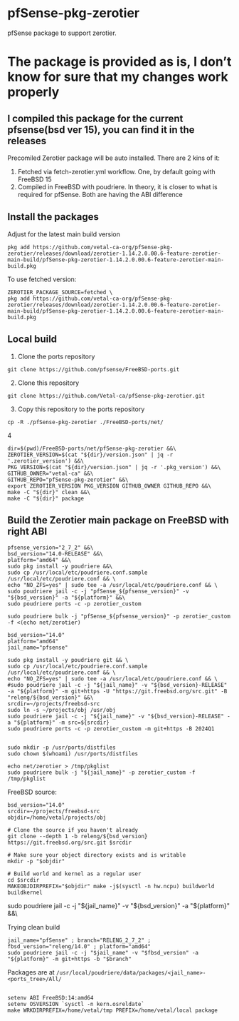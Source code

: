# pfSense-pkg-zerotier
pfSense package to support zerotier.

# The package is provided as is, I don’t know for sure that my changes work properly

## I compiled this package for the current pfsense(bsd ver 15), you can find it in the releases

Precomiled Zerotier package will be auto installed. There are 2 kins of it: 

1. Fetched via fetch-zerotier.yml workflow. One, by default going with FreeBSD 15
2. Compiled in FreeBSD with poudriere. In theory, it is closer to what is required for pfSense. Both are having the ABI difference


## Install the packages


Adjust for the latest main build version

```shell
pkg add https://github.com/vetal-ca-org/pfSense-pkg-zerotier/releases/download/zerotier-1.14.2.0.00.6-feature-zerotier-main-build/pfSense-pkg-zerotier-1.14.2.0.00.6-feature-zerotier-main-build.pkg
```

To use fetched version:

```shell
ZEROTIER_PACKAGE_SOURCE=fetched \
pkg add https://github.com/vetal-ca-org/pfSense-pkg-zerotier/releases/download/zerotier-1.14.2.0.00.6-feature-zerotier-main-build/pfSense-pkg-zerotier-1.14.2.0.00.6-feature-zerotier-main-build.pkg
```

## Local build

1. Clone the ports repository
```shell
git clone https://github.com/pfsense/FreeBSD-ports.git
```
2. Clone this repository

```shell
git clone https://github.com/Vetal-ca/pfSense-pkg-zerotier.git
```

3. Copy this repository to the ports repository
```shell
cp -R ./pfSense-pkg-zerotier ./FreeBSD-ports/net/
```

4

```shell
dir=$(pwd)/FreeBSD-ports/net/pfSense-pkg-zerotier &&\
ZEROTIER_VERSION=$(cat "${dir}/version.json" | jq -r '.zerotier_version') &&\
PKG_VERSION=$(cat "${dir}/version.json" | jq -r '.pkg_version') &&\
GITHUB_OWNER="vetal-ca" &&\
GITHUB_REPO="pfSense-pkg-zerotier" &&\
export ZEROTIER_VERSION PKG_VERSION GITHUB_OWNER GITHUB_REPO &&\
make -C "${dir}" clean &&\
make -C "${dir}" package
```


## Build the Zerotier main package on FreeBSD with right ABI

```shell
pfsense_version="2_7_2" &&\
bsd_version="14.0-RELEASE" &&\
platform="amd64" &&\
sudo pkg install -y poudriere &&\
sudo cp /usr/local/etc/poudriere.conf.sample /usr/local/etc/poudriere.conf && \
echo "NO_ZFS=yes" | sudo tee -a /usr/local/etc/poudriere.conf && \
sudo poudriere jail -c -j "pfSense_${pfsense_version}" -v "${bsd_version}" -a "${platform}" &&\
sudo poudriere ports -c -p zerotier_custom

sudo poudriere bulk -j "pfSense_${pfsense_version}" -p zerotier_custom -f <(echo net/zerotier)

```

```shell
bsd_version="14.0"
platform="amd64"
jail_name="pfsense"

sudo pkg install -y poudriere git && \
sudo cp /usr/local/etc/poudriere.conf.sample /usr/local/etc/poudriere.conf && \
echo "NO_ZFS=yes" | sudo tee -a /usr/local/etc/poudriere.conf && \
#sudo poudriere jail -c -j "${jail_name}" -v "${bsd_version}-RELEASE" -a "${platform}" -m git+https -U "https://git.freebsd.org/src.git" -B "releng/${bsd_version}" &&\
srcdir=~/projects/freebsd-src
sudo ln -s ~/projects/obj /usr/obj
sudo poudriere jail -c -j "${jail_name}" -v "${bsd_version}-RELEASE" -a "${platform}" -m src=${srcdir}
sudo poudriere ports -c -p zerotier_custom -m git+https -B 2024Q1


sudo mkdir -p /usr/ports/distfiles
sudo chown $(whoami) /usr/ports/distfiles

echo net/zerotier > /tmp/pkglist
sudo poudriere bulk -j "${jail_name}" -p zerotier_custom -f /tmp/pkglist
```


FreeBSD source:

```shell
bsd_version="14.0"
srcdir=~/projects/freebsd-src
objdir=/home/vetal/projects/obj

# Clone the source if you haven't already
git clone --depth 1 -b releng/${bsd_version} https://git.freebsd.org/src.git $srcdir

# Make sure your object directory exists and is writable
mkdir -p "$objdir"

# Build world and kernel as a regular user
cd $srcdir
MAKEOBJDIRPREFIX="$objdir" make -j$(sysctl -n hw.ncpu) buildworld buildkernel
```

sudo poudriere jail -c -j "${jail_name}" -v "${bsd_version}" -a "${platform}" &&\



Trying clean build
```shell
jail_name="pfSense" ; branch="RELENG_2_7_2" ; fbsd_version="releng/14.0" ; platform="amd64"
sudo poudriere jail -c -j "$jail_name" -v "$fbsd_version" -a "${platform}" -m git+https -b "$branch"
```
Packages are at `/usr/local/poudriere/data/packages/<jail_name>-<ports_tree>/All/`


```shell

setenv ABI FreeBSD:14:amd64
setenv OSVERSION `sysctl -n kern.osreldate`
make WRKDIRPREFIX=/home/vetal/tmp PREFIX=/home/vetal/local package
```